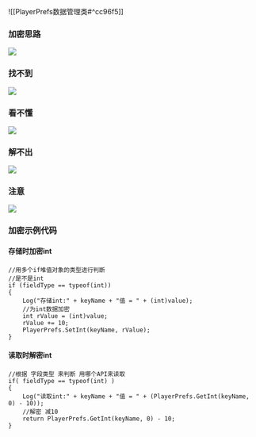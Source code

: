 ![[PlayerPrefs数据管理类#^cc96f5]]



### 加密思路
![](https://linwentao785293209.github.io/images/%E6%95%B0%E6%8D%AE%E5%AD%98%E5%82%A8/%E6%95%B0%E6%8D%AE%E6%8C%81%E4%B9%85%E5%8C%96/Unity/02.PlayerPrefs%E5%AE%9E%E8%B7%B5%E9%A1%B9%E7%9B%AE/12.%E5%8A%A0%E5%AF%86%E6%80%9D%E8%B7%AF/2.png)
### 找不到
![](https://linwentao785293209.github.io/images/%E6%95%B0%E6%8D%AE%E5%AD%98%E5%82%A8/%E6%95%B0%E6%8D%AE%E6%8C%81%E4%B9%85%E5%8C%96/Unity/02.PlayerPrefs%E5%AE%9E%E8%B7%B5%E9%A1%B9%E7%9B%AE/12.%E5%8A%A0%E5%AF%86%E6%80%9D%E8%B7%AF/3.png)

### 看不懂
![](https://linwentao785293209.github.io/images/%E6%95%B0%E6%8D%AE%E5%AD%98%E5%82%A8/%E6%95%B0%E6%8D%AE%E6%8C%81%E4%B9%85%E5%8C%96/Unity/02.PlayerPrefs%E5%AE%9E%E8%B7%B5%E9%A1%B9%E7%9B%AE/12.%E5%8A%A0%E5%AF%86%E6%80%9D%E8%B7%AF/4.png)

### 解不出
![](https://linwentao785293209.github.io/images/%E6%95%B0%E6%8D%AE%E5%AD%98%E5%82%A8/%E6%95%B0%E6%8D%AE%E6%8C%81%E4%B9%85%E5%8C%96/Unity/02.PlayerPrefs%E5%AE%9E%E8%B7%B5%E9%A1%B9%E7%9B%AE/12.%E5%8A%A0%E5%AF%86%E6%80%9D%E8%B7%AF/5.png)

### 注意
![](https://linwentao785293209.github.io/images/%E6%95%B0%E6%8D%AE%E5%AD%98%E5%82%A8/%E6%95%B0%E6%8D%AE%E6%8C%81%E4%B9%85%E5%8C%96/Unity/02.PlayerPrefs%E5%AE%9E%E8%B7%B5%E9%A1%B9%E7%9B%AE/12.%E5%8A%A0%E5%AF%86%E6%80%9D%E8%B7%AF/6.png)

### 加密示例代码
#### 存储时加密int
```
//用多个if堆值对象的类型进行判断
//是不是int
if (fieldType == typeof(int))
{
    Log("存储int:" + keyName + "值 = " + (int)value);
    //为int数据加密
    int rValue = (int)value;
    rValue += 10;
    PlayerPrefs.SetInt(keyName, rValue);
}
```
#### 读取时解密int
```
//根据 字段类型 来判断 用哪个API来读取
if( fieldType == typeof(int) )
{
    Log("读取int:" + keyName + "值 = " + (PlayerPrefs.GetInt(keyName, 0) - 10));
    //解密 减10
    return PlayerPrefs.GetInt(keyName, 0) - 10;
}
```



